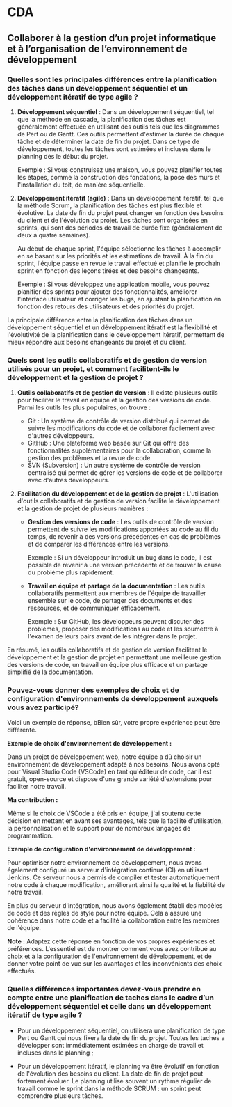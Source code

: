 # CDA

## Collaborer à la gestion d’un projet informatique et à l’organisation de l’environnement de développement

### Quelles sont les principales différences entre la planification des tâches dans un développement séquentiel et un développement itératif de type agile ?

1. **Développement séquentiel** : Dans un développement séquentiel, tel que la méthode en cascade, la planification des tâches est généralement effectuée en utilisant des outils tels que les diagrammes de Pert ou de Gantt. Ces outils permettent d'estimer la durée de chaque tâche et de déterminer la date de fin du projet. Dans ce type de développement, toutes les tâches sont estimées et incluses dans le planning dès le début du projet.

   Exemple : Si vous construisez une maison, vous pouvez planifier toutes les étapes, comme la construction des fondations, la pose des murs et l'installation du toit, de manière séquentielle.

2. **Développement itératif (agile)** : Dans un développement itératif, tel que la méthode Scrum, la planification des tâches est plus flexible et évolutive. La date de fin du projet peut changer en fonction des besoins du client et de l'évolution du projet. Les tâches sont organisées en sprints, qui sont des périodes de travail de durée fixe (généralement de deux à quatre semaines).

   Au début de chaque sprint, l'équipe sélectionne les tâches à accomplir en se basant sur les priorités et les estimations de travail. À la fin du sprint, l'équipe passe en revue le travail effectué et planifie le prochain sprint en fonction des leçons tirées et des besoins changeants.

   Exemple : Si vous développez une application mobile, vous pouvez planifier des sprints pour ajouter des fonctionnalités, améliorer l'interface utilisateur et corriger les bugs, en ajustant la planification en fonction des retours des utilisateurs et des priorités du projet.

La principale différence entre la planification des tâches dans un développement séquentiel et un développement itératif est la flexibilité et l'évolutivité de la planification dans le développement itératif, permettant de mieux répondre aux besoins changeants du projet et du client.

### Quels sont les outils collaboratifs et de gestion de version utilisés pour un projet, et comment facilitent-ils le développement et la gestion de projet ?

1. **Outils collaboratifs et de gestion de version** : Il existe plusieurs outils pour faciliter le travail en équipe et la gestion des versions de code. Parmi les outils les plus populaires, on trouve :

   - Git : Un système de contrôle de version distribué qui permet de suivre les modifications du code et de collaborer facilement avec d'autres développeurs.
   - GitHub : Une plateforme web basée sur Git qui offre des fonctionnalités supplémentaires pour la collaboration, comme la gestion des problèmes et la revue de code.
   - SVN (Subversion) : Un autre système de contrôle de version centralisé qui permet de gérer les versions de code et de collaborer avec d'autres développeurs.

2. **Facilitation du développement et de la gestion de projet** : L'utilisation d'outils collaboratifs et de gestion de version facilite le développement et la gestion de projet de plusieurs manières :

   - **Gestion des versions de code** : Les outils de contrôle de version permettent de suivre les modifications apportées au code au fil du temps, de revenir à des versions précédentes en cas de problèmes et de comparer les différences entre les versions.

     Exemple : Si un développeur introduit un bug dans le code, il est possible de revenir à une version précédente et de trouver la cause du problème plus rapidement.

   - **Travail en équipe et partage de la documentation** : Les outils collaboratifs permettent aux membres de l'équipe de travailler ensemble sur le code, de partager des documents et des ressources, et de communiquer efficacement.

     Exemple : Sur GitHub, les développeurs peuvent discuter des problèmes, proposer des modifications au code et les soumettre à l'examen de leurs pairs avant de les intégrer dans le projet.

En résumé, les outils collaboratifs et de gestion de version facilitent le développement et la gestion de projet en permettant une meilleure gestion des versions de code, un travail en équipe plus efficace et un partage simplifié de la documentation.

### Pouvez-vous donner des exemples de choix et de configuration d'environnements de développement auxquels vous avez participé?

Voici un exemple de réponse, bBien sûr, votre propre expérience peut être différente.

**Exemple de choix d'environnement de développement :**

Dans un projet de développement web, notre équipe a dû choisir un environnement de développement adapté à nos besoins. Nous avons opté pour Visual Studio Code (VSCode) en tant qu'éditeur de code, car il est gratuit, open-source et dispose d'une grande variété d'extensions pour faciliter notre travail.

**Ma contribution :**

Même si le choix de VSCode a été pris en équipe, j'ai soutenu cette décision en mettant en avant ses avantages, tels que la facilité d'utilisation, la personnalisation et le support pour de nombreux langages de programmation.

**Exemple de configuration d'environnement de développement :**

Pour optimiser notre environnement de développement, nous avons également configuré un serveur d'intégration continue (CI) en utilisant Jenkins. Ce serveur nous a permis de compiler et tester automatiquement notre code à chaque modification, améliorant ainsi la qualité et la fiabilité de notre travail.

En plus du serveur d'intégration, nous avons également établi des modèles de code et des règles de style pour notre équipe. Cela a assuré une cohérence dans notre code et a facilité la collaboration entre les membres de l'équipe.

**Note :** Adaptez cette réponse en fonction de vos propres expériences et préférences. L'essentiel est de montrer comment vous avez contribué au choix et à la configuration de l'environnement de développement, et de donner votre point de vue sur les avantages et les inconvénients des choix effectués.

### Quelles différences importantes devez-vous prendre en compte entre une planification de taches dans le cadre d’un développement séquentiel et celle dans un développement itératif de type agile ?

- Pour un développement séquentiel, on utilisera une planification de type Pert ou Gantt qui nous fixera la date de fin du projet. Toutes les taches a développer sont immédiatement estimées en charge de travail et incluses dans le planning ;

- Pour un développement itératif, le planning va être évolutif en fonction de l'évolution des besoins du client. La date de fin de projet peut fortement évoluer. Le planning utilise souvent un rythme régulier de travail comme le sprint dans la méthode SCRUM : un sprint peut comprendre plusieurs tâches.
